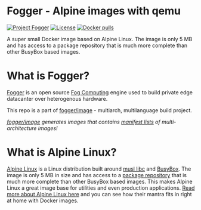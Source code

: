 # Fogger - Alpine images with qemu
[![Project Fogger](https://img.shields.io/badge/project-fogger-78a300.svg)](http://fogger.io)
[![License](https://img.shields.io/badge/license-MIT-78a300.svg)](LICENSE)
[![Docker pulls](https://img.shields.io/docker/pulls/fogger/alpine.svg?label=docker)](https://hub.docker.com/r/fogger/alpine)

A super small Docker image based on Alpine Linux. The image is only 5 MB and has access to a package repository that is much more complete than other BusyBox based images.

# What is Fogger?
[Fogger](https://fogger.io) is an open source [Fog Computing](https://en.wikipedia.org/wiki/Fog_computing) engine used to build private edge datacanter over heterogenous hardware. 

This repo is a part of [fogger/image](https://github.com/fogger/image) - multiarch, multilanguage build project. 

*[fogger/image](https://github.com/fogger/image) generates images that contains [manifest lists](https://docs.docker.com/registry/spec/manifest-v2-2/#manifest-list) of multi-architecture images!*

# What is Alpine Linux?
[Alpine Linux](http://alpinelinux.org/) is a Linux distribution built around [musl libc](http://www.musl-libc.org/) and [BusyBox](http://www.busybox.net/). The image is only 5 MB in size and has access to a [package repository](http://forum.alpinelinux.org/packages) that is much more complete than other BusyBox based images. This makes Alpine Linux a great image base for utilities and even production applications. [Read more about Alpine Linux here](https://www.alpinelinux.org/about/) and you can see how their mantra fits in right at home with Docker images.

